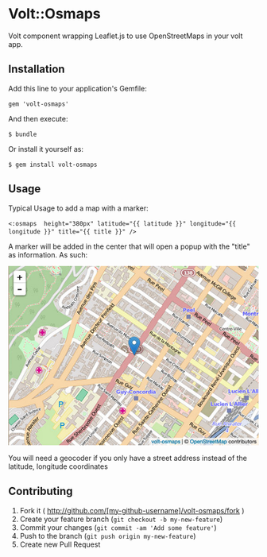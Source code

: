 # Volt::Osmaps

Volt component wrapping Leaflet.js to use OpenStreetMaps in your volt app.

## Installation

Add this line to your application's Gemfile:

    gem 'volt-osmaps'

And then execute:

    $ bundle

Or install it yourself as:

    $ gem install volt-osmaps

## Usage

Typical Usage to add a map with a marker:

    <:osmaps  height="380px" latitude="{{ latitude }}" longitude="{{ longitude }}" title="{{ title }}" />

A marker will be added in the center that will open a popup with the "title" as information. As such:

![Example map](https://github.com/heri/volt-osmaps/blob/master/app/osmaps/example.jpg?raw=true)

You will need a geocoder if you only have a street address instead of the latitude, longitude coordinates

## Contributing

1. Fork it ( http://github.com/[my-github-username]/volt-osmaps/fork )
2. Create your feature branch (`git checkout -b my-new-feature`)
3. Commit your changes (`git commit -am 'Add some feature'`)
4. Push to the branch (`git push origin my-new-feature`)
5. Create new Pull Request
